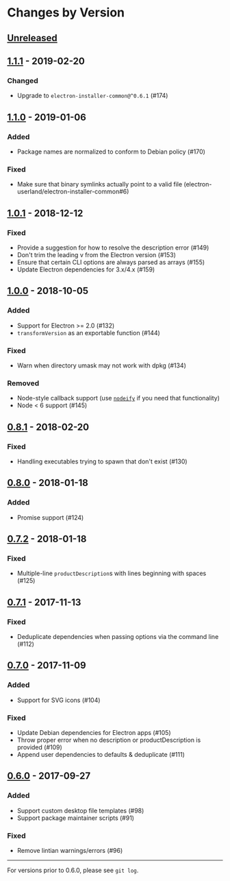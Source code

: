 # Changes by Version

## [Unreleased]

[Unreleased]: https://github.com/electron-userland/electron-installer-debian/compare/v1.1.1...master

## [1.1.1] - 2019-02-20

[1.1.1]: https://github.com/electron-userland/electron-installer-debian/compare/v1.1.0...v1.1.1

### Changed

* Upgrade to `electron-installer-common@^0.6.1` (#174)

## [1.1.0] - 2019-01-06

[1.1.0]: https://github.com/electron-userland/electron-installer-debian/compare/v1.0.1...v1.1.0

### Added

* Package names are normalized to conform to Debian policy (#170)

### Fixed

* Make sure that binary symlinks actually point to a valid file
  (electron-userland/electron-installer-common#6)

## [1.0.1] - 2018-12-12

[1.0.1]: https://github.com/electron-userland/electron-installer-debian/compare/v1.0.0...v1.0.1

### Fixed

* Provide a suggestion for how to resolve the description error (#149)
* Don't trim the leading v from the Electron version (#153)
* Ensure that certain CLI options are always parsed as arrays (#155)
* Update Electron dependencies for 3.x/4.x (#159)

## [1.0.0] - 2018-10-05

[1.0.0]: https://github.com/electron-userland/electron-installer-debian/compare/v0.8.1...v1.0.0

### Added

* Support for Electron >= 2.0 (#132)
* `transformVersion` as an exportable function (#144)

### Fixed

* Warn when directory umask may not work with dpkg (#134)

### Removed

* Node-style callback support (use [`nodeify`](https://npm.im/nodeify) if you need that
  functionality)
* Node < 6 support (#145)

## [0.8.1] - 2018-02-20

[0.8.1]: https://github.com/electron-userland/electron-installer-debian/compare/v0.8.0...v0.8.1

### Fixed

* Handling executables trying to spawn that don't exist (#130)

## [0.8.0] - 2018-01-18

[0.8.0]: https://github.com/electron-userland/electron-installer-debian/compare/v0.7.2...v0.8.0

### Added

* Promise support (#124)

## [0.7.2] - 2018-01-18

[0.7.2]: https://github.com/electron-userland/electron-installer-debian/compare/v0.7.1...v0.7.2

### Fixed

* Multiple-line `productDescription`s with lines beginning with spaces (#125)

## [0.7.1] - 2017-11-13

[0.7.1]: https://github.com/electron-userland/electron-installer-debian/compare/v0.7.0...v0.7.1

### Fixed

* Deduplicate dependencies when passing options via the command line (#112)

## [0.7.0] - 2017-11-09

[0.7.0]: https://github.com/electron-userland/electron-installer-debian/compare/v0.6.0...v0.7.0

### Added

* Support for SVG icons (#104)

### Fixed

* Update Debian dependencies for Electron apps (#105)
* Throw proper error when no description or productDescription is provided (#109)
* Append user dependencies to defaults & deduplicate (#111)

## [0.6.0] - 2017-09-27

[0.6.0]: https://github.com/electron-userland/electron-installer-debian/compare/v0.5.2...v0.6.0

### Added

* Support custom desktop file templates (#98)
* Support package maintainer scripts (#91)

### Fixed

* Remove lintian warnings/errors (#96)

----

For versions prior to 0.6.0, please see `git log`.
